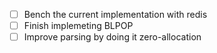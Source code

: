 - [ ] Bench the current implementation with redis
- [ ] Finish implemeting BLPOP 
- [ ] Improve parsing by doing it zero-allocation
